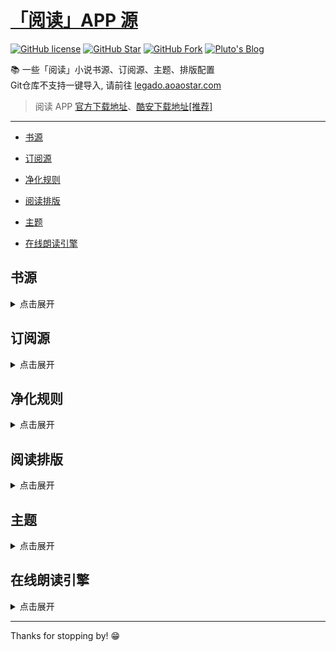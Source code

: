 # [「阅读」APP 源](https://legado.aoaostar.com)

[![GitHub license](https://img.shields.io/badge/license-AGPL--3.0-orange?style=flat-square&color=0f6adb&logo=github)](https://github.com/aoaostar/legado/)
[![GitHub Star](https://img.shields.io/github/stars/aoaostar/legado.svg?style=flat-square&label=Star&color=0f6adb&logo=github)](https://github.com/aoaostar/legado/)
[![GitHub Fork](https://img.shields.io/github/forks/aoaostar/legado.svg?style=flat-square&label=Fork&color=0f6adb&logo=github)](https://github.com/aoaostar/legado/)
[![Pluto's Blog](https://img.shields.io/badge/%E5%8D%9A%E5%AE%A2-Pluto's%20Blog-d7b1bf?logo=Blogger&color=0f6adb)](https://blog.aoaostar.com)

📚 一些「阅读」小说书源、订阅源、主题、排版配置  
Git仓库不支持一键导入, 请前往 [legado.aoaostar.com](https://legado.aoaostar.com)  

> 阅读 APP [官方下载地址](https://github.com/gedoor/legado/releases)、[酷安下载地址[推荐]](https://www.coolapk.com/apk/256030)

****

*   [书源](#id_0)

*   [订阅源](#id_1)

*   [净化规则](#id_2)

*   [阅读排版](#id_3)

*   [主题](#id_4)

*   [在线朗读引擎](#id_5)

<h2 id="id_0">书源</h2>
<details>
<summary style="cursor: pointer">点击展开</summary>

* 全量书源 

    + [访问直链](https://legado.aoaostar.com/sources/b778fe6b.json)
    + [一键导入](legado://import/bookSource?src=https://legado.aoaostar.com/sources/b778fe6b.json)
    + [访问网站]暂无
    + 上一次同步状态: 同步成功, 共 4026 条
    + 更新时间: 2025-05-29 09:00:35.283849
    + 同步时间: 2025-05-31 08:59:09.869636

****

* XIU2精品书源 🔥

    + [访问直链](https://legado.aoaostar.com/sources/71e56d4f.json)
    + [一键导入](legado://import/bookSource?src=https://legado.aoaostar.com/sources/71e56d4f.json)
    + [访问网站](https://github.com/XIU2/Yuedu)
    + 上一次同步状态: 同步成功, 共 31 条
    + 更新时间: 2025-04-28 08:59:42.452001
    + 同步时间: 2025-05-31 08:59:07.034436

****

* 破冰书源 🔥

    + [访问直链](https://legado.aoaostar.com/sources/4dc410d1.json)
    + [一键导入](legado://import/bookSource?src=https://legado.aoaostar.com/sources/4dc410d1.json)
    + [访问网站](https://github.com/PB-pobing/pobing)
    + 上一次同步状态: 同步成功, 共 128 条
    + 更新时间: 2025-02-11 08:51:42.051748
    + 同步时间: 2025-05-31 08:59:07.055499

****

* 关耳女频 🔥

    + [访问直链](https://legado.aoaostar.com/sources/e3e5d620.json)
    + [一键导入](legado://import/bookSource?src=https://legado.aoaostar.com/sources/e3e5d620.json)
    + [访问网站](https://yuedu.miaogongzi.net/gx.html)
    + 上一次同步状态: 同步成功, 共 86 条
    + 更新时间: 2025-02-11 08:51:42.222748
    + 同步时间: 2025-05-31 08:59:07.055877

****

* shidahuilang书源 🔥

    + [访问直链](https://legado.aoaostar.com/sources/e29e19ee.json)
    + [一键导入](legado://import/bookSource?src=https://legado.aoaostar.com/sources/e29e19ee.json)
    + [访问网站](https://github.com/shidahuilang/shuyuan)
    + 上一次同步状态: 同步成功, 共 110 条
    + 更新时间: 2025-05-29 09:00:34.222835
    + 同步时间: 2025-05-31 08:59:07.056172

****

* 酷安@三舞313书源 

    + [访问直链](https://legado.aoaostar.com/sources/2a1f129b.json)
    + [一键导入](legado://import/bookSource?src=https://legado.aoaostar.com/sources/2a1f129b.json)
    + [访问网站]暂无
    + 上一次同步状态: 同步成功, 共 1554 条
    + 更新时间: 2025-02-11 08:51:41.653749
    + 同步时间: 2025-05-31 08:59:07.056436

****

* 酷安@开源阅读软件 

    + [访问直链](https://legado.aoaostar.com/sources/3bb7b751.json)
    + [一键导入](legado://import/bookSource?src=https://legado.aoaostar.com/sources/3bb7b751.json)
    + [访问网站]暂无
    + 上一次同步状态: 同步成功, 共 2117 条
    + 更新时间: 2025-02-11 08:51:41.781749
    + 同步时间: 2025-05-31 08:59:07.137690

</details>

<h2 id="id_1">订阅源</h2>
<details>
<summary style="cursor: pointer">点击展开</summary>

* 阅读APP源 - AOAOSTAR 🔥

    + [访问直链](https://legado.aoaostar.com/sources/c5791307.json)
    + [一键导入](legado://import/rssSource?src=https://legado.aoaostar.com/sources/c5791307.json)
    + [访问网站]暂无
    + 上一次同步状态: 同步成功, 共 1 条
    + 更新时间: 2025-02-11 08:51:41.804748
    + 同步时间: 2025-05-31 08:59:07.271757

****

* 阅读APP使用文档 🔥

    + [访问直链](https://legado.aoaostar.com/sources/9955b83c.json)
    + [一键导入](legado://import/rssSource?src=https://legado.aoaostar.com/sources/9955b83c.json)
    + [访问网站]暂无
    + 上一次同步状态: 同步成功, 共 1 条
    + 更新时间: 2025-02-11 08:51:41.804748
    + 同步时间: 2025-05-31 08:59:07.272161

</details>

<h2 id="id_2">净化规则</h2>
<details>
<summary style="cursor: pointer">点击展开</summary>

* 乌云净化 🔥

    + [访问直链](https://legado.aoaostar.com/sources/3f067eb2.json)
    + [一键导入](legado://import/replaceRule?src=https://legado.aoaostar.com/sources/3f067eb2.json)
    + [访问网站]暂无
    + 上一次同步状态: 同步成功, 共 20 条
    + 更新时间: 2025-02-11 08:51:41.803748
    + 同步时间: 2025-05-31 08:59:07.270794

</details>

<h2 id="id_3">阅读排版</h2>
<details>
<summary style="cursor: pointer">点击展开</summary>

* 番茄小说 🔥

    + [访问直链](https://legado.aoaostar.com/sources/e99a592f.zip)
    + [一键导入](legado://import/readConfig?src=https://legado.aoaostar.com/sources/e99a592f.zip)
    + [访问网站]暂无
    + 上一次同步状态: 同步成功, 共 50 条
    + 更新时间: 2025-05-31 08:59:07.270554
    + 同步时间: 2025-05-31 08:59:07.269870

</details>

<h2 id="id_4">主题</h2>
<details>
<summary style="cursor: pointer">点击展开</summary>

* 微信阅读 - 日间 🔥

    + [访问直链](https://legado.aoaostar.com/sources/9c92e8e8.json)
    + [一键导入](legado://import/theme?src=https://legado.aoaostar.com/sources/9c92e8e8.json)
    + [访问网站]暂无
    + 上一次同步状态: 同步成功, 共 6 条
    + 更新时间: 2025-02-11 08:51:41.804748
    + 同步时间: 2025-05-31 08:59:07.272553

****

* 微信阅读 - 夜间 🔥

    + [访问直链](https://legado.aoaostar.com/sources/dbc65c69.json)
    + [一键导入](legado://import/theme?src=https://legado.aoaostar.com/sources/dbc65c69.json)
    + [访问网站]暂无
    + 上一次同步状态: 同步成功, 共 6 条
    + 更新时间: 2025-02-11 08:51:41.805748
    + 同步时间: 2025-05-31 08:59:07.272966

****

* 厚墨 - 日间 🔥

    + [访问直链](https://legado.aoaostar.com/sources/bc26bb5e.json)
    + [一键导入](legado://import/theme?src=https://legado.aoaostar.com/sources/bc26bb5e.json)
    + [访问网站]暂无
    + 上一次同步状态: 同步成功, 共 6 条
    + 更新时间: 2025-02-11 08:51:41.805748
    + 同步时间: 2025-05-31 08:59:07.273343

****

* 厚墨 - 夜间 🔥

    + [访问直链](https://legado.aoaostar.com/sources/39c60133.json)
    + [一键导入](legado://import/theme?src=https://legado.aoaostar.com/sources/39c60133.json)
    + [访问网站]暂无
    + 上一次同步状态: 同步成功, 共 6 条
    + 更新时间: 2025-02-11 08:51:41.806748
    + 同步时间: 2025-05-31 08:59:07.273742

</details>

<h2 id="id_5">在线朗读引擎</h2>
<details>
<summary style="cursor: pointer">点击展开</summary>

* 酷安@三舞313听书TTS合集 🔥

    + [访问直链](https://legado.aoaostar.com/sources/19db2f5e.json)
    + [一键导入](legado://import/httpTTS?src=https://legado.aoaostar.com/sources/19db2f5e.json)
    + [访问网站]暂无
    + 上一次同步状态: 同步成功, 共 84 条
    + 更新时间: 2025-02-11 08:51:41.794748
    + 同步时间: 2025-05-31 08:59:07.262296

****

* 月下自酌听书TTS合集 

    + [访问直链](https://legado.aoaostar.com/sources/856adf0e.json)
    + [一键导入](legado://import/httpTTS?src=https://legado.aoaostar.com/sources/856adf0e.json)
    + [访问网站]暂无
    + 上一次同步状态: 同步成功, 共 56 条
    + 更新时间: 2025-02-11 08:51:41.795748
    + 同步时间: 2025-05-31 08:59:07.263221

****

* 暗香听书TTS合集 

    + [访问直链](https://legado.aoaostar.com/sources/a03fcd8c.json)
    + [一键导入](legado://import/httpTTS?src=https://legado.aoaostar.com/sources/a03fcd8c.json)
    + [访问网站]暂无
    + 上一次同步状态: 同步成功, 共 37 条
    + 更新时间: 2025-02-11 08:51:41.795748
    + 同步时间: 2025-05-31 08:59:07.264051

****

* 千仞云听书TTS合集 

    + [访问直链](https://legado.aoaostar.com/sources/12212706.json)
    + [一键导入](legado://import/httpTTS?src=https://legado.aoaostar.com/sources/12212706.json)
    + [访问网站]暂无
    + 上一次同步状态: 同步成功, 共 80 条
    + 更新时间: 2025-02-11 08:51:41.796748
    + 同步时间: 2025-05-31 08:59:07.264765

****

* 酷安@墨迹染流年分享的姬鲁听书TTS合集 

    + [访问直链](https://legado.aoaostar.com/sources/5d6324c5.json)
    + [一键导入](legado://import/httpTTS?src=https://legado.aoaostar.com/sources/5d6324c5.json)
    + [访问网站]暂无
    + 上一次同步状态: 同步成功, 共 24 条
    + 更新时间: 2025-02-11 08:51:41.800748
    + 同步时间: 2025-05-31 08:59:07.268295

****

* 酷安@纵横不败大佬TTS听书源更新 

    + [访问直链](https://legado.aoaostar.com/sources/856adf0e.json)
    + [一键导入](legado://import/httpTTS?src=https://legado.aoaostar.com/sources/856adf0e.json)
    + [访问网站]暂无
    + 上一次同步状态: 同步成功, 共 56 条
    + 更新时间: 2025-02-11 08:51:41.795748
    + 同步时间: 2025-05-31 08:59:07.269090

</details>

****

Thanks for stopping by! 😁